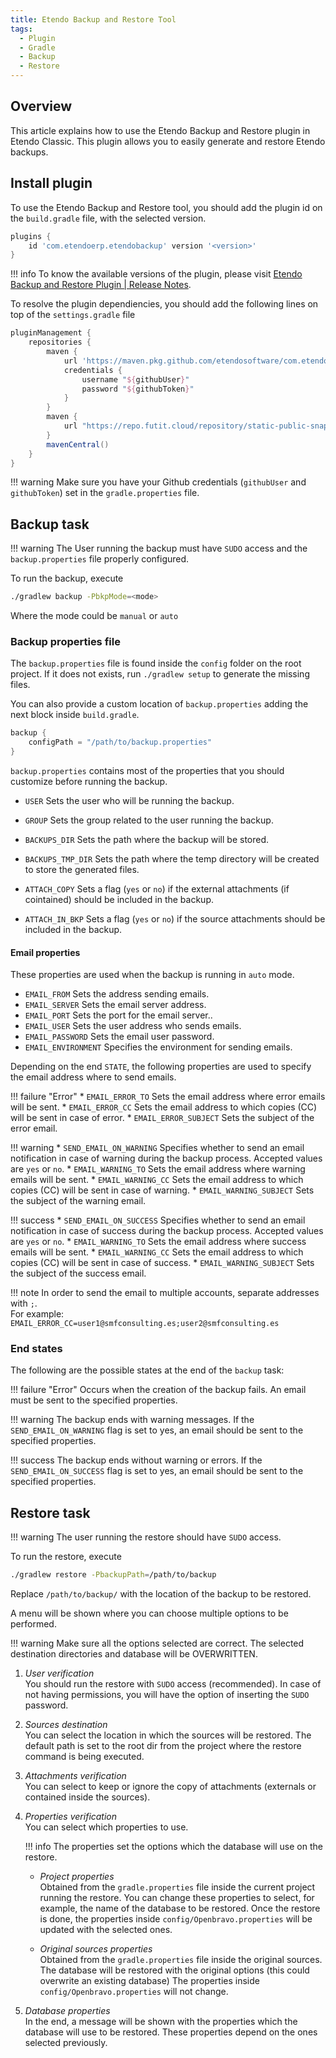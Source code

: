 ```yaml
---
title: Etendo Backup and Restore Tool
tags: 
  - Plugin
  - Gradle
  - Backup
  - Restore
---
```


## Overview

This article explains how to use the Etendo Backup and Restore plugin in Etendo Classic. This plugin allows you to easily generate and restore Etendo backups.

## Install plugin

To use the Etendo Backup and Restore tool, you should add the plugin id on the `build.gradle` file, with the selected version.

``` groovy  title="build.gradle"
plugins {
    id 'com.etendoerp.etendobackup' version '<version>'
}
```

!!! info
    To know the available versions of the plugin, please visit [Etendo Backup and Restore Plugin | Release Notes](../../../whats-new/release-notes/etendo-classic/plugins/etendo-backup-restore-plugin/release-notes.md).

To resolve the plugin dependiencies, you should add the following lines on top of the `settings.gradle` file

``` groovy  title="settings.gradle"
pluginManagement {
    repositories {
        maven {
            url 'https://maven.pkg.github.com/etendosoftware/com.etendoerp.etendobackup'
            credentials {
                username "${githubUser}"
                password "${githubToken}"
            }
        }
        maven {
            url "https://repo.futit.cloud/repository/static-public-snapshots"
        }
        mavenCentral()
    }
}
```

!!! warning
    Make sure you have your Github credentials (`githubUser` and `githubToken`) set in the `gradle.properties` file.

## Backup task

!!! warning
    The User running the backup must have `SUDO` access and the `backup.properties` file properly configured.


To run the backup, execute

``` bash title="Terminal"
./gradlew backup -PbkpMode=<mode>
```

Where the mode could be `manual` or `auto`

### Backup properties file

The `backup.properties` file is found inside the `config` folder on the root project.
If it does not exists, run `./gradlew setup` to generate the missing files.

You can also provide a custom location of `backup.properties` adding the next block inside `build.gradle`.
``` groovy title="build.gradle"
backup {
    configPath = "/path/to/backup.properties"
}
```

`backup.properties` contains most of the properties that you should customize before running the backup.

* `USER`
Sets the user who will be running the backup.

* `GROUP`
Sets the group related to the user running the backup.

* `BACKUPS_DIR`
Sets the path where the backup will be stored.

* `BACKUPS_TMP_DIR`
Sets the path where the temp directory will be created to store the generated files.

* `ATTACH_COPY`
Sets a flag (`yes` or `no`) if the external attachments (if cointained) should be included in the backup.

* `ATTACH_IN_BKP`
Sets a flag (`yes` or `no`) if the source attachments should be included in the backup.

#### Email properties

These properties are used when the backup is running in `auto` mode.

* `EMAIL_FROM`
Sets the address sending emails.
* `EMAIL_SERVER`
Sets the email server address.
* `EMAIL_PORT`
Sets the port for the email server..
* `EMAIL_USER`
Sets the user address who sends emails.
* `EMAIL_PASSWORD`
Sets the email user password.
* `EMAIL_ENVIRONMENT`
Specifies the environment for sending emails.

Depending on the end `STATE`, the following properties are used to specify the email address where to send emails.

!!! failure "Error" 
    * `EMAIL_ERROR_TO`
      Sets the email address where error emails will be sent.
    * `EMAIL_ERROR_CC`
      Sets the email address to which copies (CC) will be sent in case of error.
    * `EMAIL_ERROR_SUBJECT`
      Sets the subject of the error email.

!!! warning 
    * `SEND_EMAIL_ON_WARNING`
      Specifies whether to send an email notification in case of warning during the backup process. Accepted values are `yes` or `no`.
    * `EMAIL_WARNING_TO`
      Sets the email address where warning emails will be sent.
    * `EMAIL_WARNING_CC`
      Sets the email address to which copies (CC) will be sent in case of warning.
    * `EMAIL_WARNING_SUBJECT`
      Sets the subject of the warning email.

!!! success 
    * `SEND_EMAIL_ON_SUCCESS`
      Specifies whether to send an email notification in case of success during the backup process. Accepted values are `yes` or `no`.
    * `EMAIL_WARNING_TO`
      Sets the email address where success emails will be sent.
    * `EMAIL_WARNING_CC`
      Sets the email address to which copies (CC) will be sent in case of success.
    * `EMAIL_WARNING_SUBJECT`
      Sets the subject of the success email.

!!! note
    In order to send the email to multiple accounts, separate addresses with `;`.<br>
    For example: `EMAIL_ERROR_CC=user1@smfconsulting.es;user2@smfconsulting.es`

### End states
The following are the possible states at the end of the `backup` task:

!!! failure "Error" 
    Occurs when the creation of the backup fails. An email must be sent to the specified properties.

!!! warning
    The backup ends with warning messages. If the `SEND_EMAIL_ON_WARNING` flag is set to yes, an email should be sent to the specified properties.

!!! success
    The backup ends without warning or errors. If the `SEND_EMAIL_ON_SUCCESS` flag is set to yes, an email should be sent to the specified properties.

## Restore task

!!! warning
    The user running the restore should have `SUDO` access.

To run the restore, execute

``` bash title="Terminal"
./gradlew restore -PbackupPath=/path/to/backup
```

Replace `/path/to/backup/` with the location of the backup to be restored.

A menu will be shown where you can choose multiple options to be performed.

!!! warning
    Make sure all the options selected are correct. The selected destination directories and database will be OVERWRITTEN.

1. *User verification*<br>
  You should run the restore with `SUDO` access (recommended). In case of not having permissions, you will have the option of inserting the `SUDO` password.

2. *Sources destination*<br>
  You can select the location in which the sources will be restored. The default path is set to the root dir from the project where the restore command is being executed.

3. *Attachments verification*<br>
  You can select to keep or ignore the copy of attachments (externals or contained inside the sources).

4. *Properties verification*<br>
  You can select which properties to use.

    !!! info
        The properties set the options which the database will use on the restore.

    - *Project properties*<br>
      Obtained from the `gradle.properties` file inside the current project running the restore. 
      You can change these properties to select, for example, the name of the database to be restored.
      Once the restore is done, the properties inside `config/Openbravo.properties` will be updated with the selected ones.

    - *Original sources properties*<br>
      Obtained from the `gradle.properties` file inside the original sources.
      The database will be restored with the original options (this could overwrite an existing database)
      The properties inside `config/Openbravo.properties` will not change.

5. *Database properties*<br>
  In the end, a message will be shown with the properties which the database will use to be restored. These properties depend on the ones selected previously.
